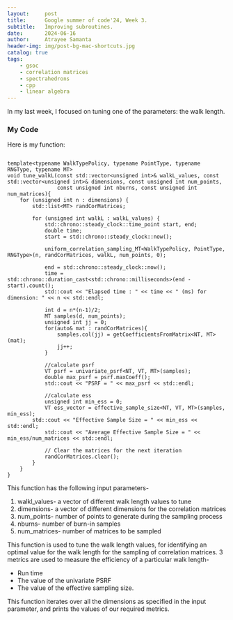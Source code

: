 ```yaml
---
layout:     post
title:      Google summer of code'24, Week 3.
subtitle:   Improving subroutines.
date:       2024-06-16
author:     Atrayee Samanta
header-img: img/post-bg-mac-shortcuts.jpg
catalog: true
tags:
    - gsoc
    - correlation matrices
    - spectrahedrons
    - cpp
    - linear algebra
---
```


In my last week, I focused on tuning one of the parameters: the walk length. 

### My Code

Here is my function:
```

template<typename WalkTypePolicy, typename PointType, typename RNGType, typename MT>
void tune_walkL(const std::vector<unsigned int>& walkL_values, const std::vector<unsigned int>& dimensions, const unsigned int num_points,
            	const unsigned int nburns, const unsigned int num_matrices){
    for (unsigned int n : dimensions) {
        std::list<MT> randCorMatrices;

        for (unsigned int walkL : walkL_values) {
            std::chrono::steady_clock::time_point start, end;
            double time;
            start = std::chrono::steady_clock::now();

            uniform_correlation_sampling_MT<WalkTypePolicy, PointType, RNGType>(n, randCorMatrices, walkL, num_points, 0);

            end = std::chrono::steady_clock::now();
            time = std::chrono::duration_cast<std::chrono::milliseconds>(end - start).count();
            std::cout << "Elapsed time : " << time << " (ms) for dimension: " << n << std::endl;

            int d = n*(n-1)/2;
            MT samples(d, num_points);
            unsigned int jj = 0;
            for(auto& mat : randCorMatrices){
                samples.col(jj) = getCoefficientsFromMatrix<NT, MT>(mat);
            	jj++;
            }

            //calculate psrf
            VT psrf = univariate_psrf<NT, VT, MT>(samples);
            double max_psrf = psrf.maxCoeff();
       	    std::cout << "PSRF = " << max_psrf << std::endl;

    	    //calculate ess
            unsigned int min_ess = 0;
            VT ess_vector = effective_sample_size<NT, VT, MT>(samples, min_ess);
	    std::cout << "Effective Sample Size = " << min_ess << std::endl;
            std::cout << "Average Effective Sample Size = " << min_ess/num_matrices << std::endl;

            // Clear the matrices for the next iteration
            randCorMatrices.clear();
    	}
    }
}
```

This function has the following input parameters-
1. walkl_values- a vector of different walk length values to tune
2. dimensions- a vector of different dimensions for the correlation matrices
3. num_points- number of points to generate during the sampling process
4. nburns- number of burn-in samples
5. num_matrices- number of matrices to be sampled

This function is used to tune the walk length values, for identifying an optimal value for the walk length for the sampling of correlation matrices. 3 metrics are used to measure the efficiency of a particular walk length-
- Run time
- The value of the univariate PSRF
- The value of the effective sampling size.

This function iterates over all the dimensions as specified in the input parameter, and prints the values of our required metrics.
